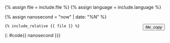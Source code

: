 {% assign file = include.file %}
{% assign language = include.language %}

{% assign nanosecond = "now" | date: "%N" %}

<div markdown="1" style="position:relative">
<button id="copybutton{{ nanosecond }}"
        class="btn btn-blue"
        style="position:absolute; top:0; right:0;"
        data-clipboard-target="#code{{ nanosecond }}">
<i class="material-icons">file_copy</i>
</button>

``` {{ language }}
{% include_relative {{ file }} %}
```
{: #code{{ nanosecond }}}
</div>

<script>
var clipboard{{ nanosecond }} = new ClipboardJS('#copybutton{{ nanosecond }}');
</script>
